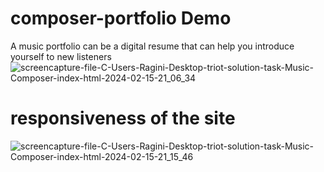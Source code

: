# composer-portfolio Demo 
A music portfolio can be a digital resume that can help you introduce yourself to new listeners
![screencapture-file-C-Users-Ragini-Desktop-triot-solution-task-Music-Composer-index-html-2024-02-15-21_06_34](https://github.com/RaagLibr/Triot-tasks-composer-portfolio-js-alertfun-js-form-/assets/101311420/2c974651-2824-494b-b227-d27fc933c837)

# responsiveness of the site
![screencapture-file-C-Users-Ragini-Desktop-triot-solution-task-Music-Composer-index-html-2024-02-15-21_15_46](https://github.com/RaagLibr/Triot-tasks-composer-portfolio-js-alertfun-js-form-/assets/101311420/02ca113b-af68-45de-9933-c8696135fd46)
